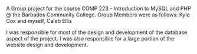 A Group project for the course COMP 223 - Introduction to MySQL and PHP @ the Barbados Community College.
Group Members were as follows:
  Kyle Cox
  and myself, Caleb Ellis

I was responsible for most of the design and development of the database aspect of the project.
I was also responsible for a large portion of the website design and development.
